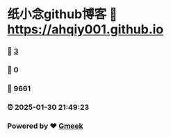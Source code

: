 # 纸小念github博客 :link: https://ahqiy001.github.io 
### :page_facing_up: [3](https://ahqiy001.github.io/tag.html) 
### :speech_balloon: 0 
### :hibiscus: 9661 
### :alarm_clock: 2025-01-30 21:49:23 
### Powered by :heart: [Gmeek](https://github.com/Meekdai/Gmeek)
